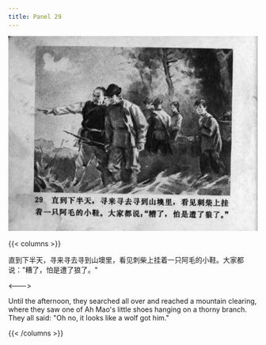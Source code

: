 ```yaml
---
title: Panel 29
---
```


![zhufu panel](./../../images/zhufu/seifert0772_zf_0034_029.jpg)

{{< columns >}}

直到下半天，寻来寻去寻到山墺里，看见刺柴上挂着一只阿毛的小鞋。大家都说："糟了，怕是遭了狼了。" 

<--->

Until the afternoon, they searched all over and reached a mountain clearing, where they saw one of Ah Mao's little shoes hanging on a thorny branch. They all said: "Oh no, it looks like a wolf got him."

{{< /columns >}}